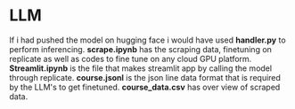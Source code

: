 # LLM
If i had pushed the model on hugging face i would have used **handler.py** to perform inferencing.
**scrape.ipynb** has the scraping data, finetuning on replicate as well as codes to fine tune on any cloud GPU platform.
**Streamlit.ipynb** is the file that makes streamlit app by calling the model through replicate. 
**course.jsonl** is the json line data format that is required by the LLM's to get finetuned. 
**course_data.csv** has over view of scraped data.
